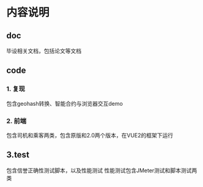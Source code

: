 # 内容说明
## doc
毕设相关文档，包括论文等文档
## code
### 1. 复现
包含geohash转换、智能合约与浏览器交互demo
### 2. 前端
包含司机和乘客两类，包含原版和2.0两个版本，在VUE2的框架下运行
## 3.test
包含信誉正确性测试脚本，以及性能测试
性能测试包含JMeter测试和脚本测试两类
